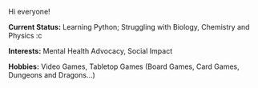 Hi everyone!

**Current Status:** Learning Python; Struggling with Biology, Chemistry and Physics :c

**Interests:** Mental Health Advocacy, Social Impact

**Hobbies:** Video Games, Tabletop Games (Board Games, Card Games, Dungeons and Dragons...)

<!---
lucielkun27/lucielkun27 is a ✨ special ✨ repository because its `README.md` (this file) appears on your GitHub profile.
You can click the Preview link to take a look at your changes.
--->
